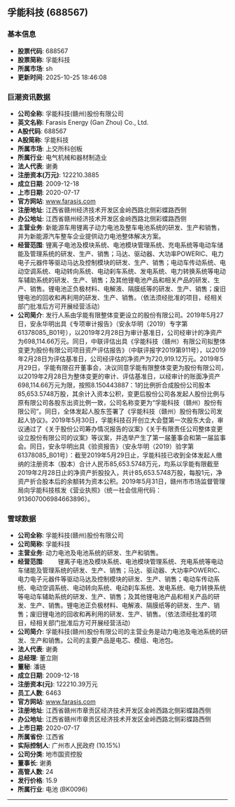 ## 孚能科技 (688567)

### 基本信息

- **股票代码**: 688567
- **股票简称**: 孚能科技
- **所属市场**: sh
- **更新时间**: 2025-10-25 18:46:08

### 巨潮资讯数据

- **公司全称**: 孚能科技(赣州)股份有限公司
- **英文名称**: Farasis Energy (Gan Zhou) Co., Ltd.
- **A股代码**: 688567
- **A股简称**: 孚能科技
- **所属市场**: 上交所科创板
- **所属行业**: 电气机械和器材制造业
- **法人代表**: 谢勇
- **注册资本(万元)**: 122210.3885
- **成立日期**: 2009-12-18
- **上市日期**: 2020-07-17
- **官方网站**: www.farasis.com
- **注册地址**: 江西省赣州经济技术开发区金岭西路北侧彩蝶路西侧
- **办公地址**: 江西省赣州经济技术开发区金岭西路北侧彩蝶路西侧
- **主营业务**: 新能源车用锂离子动力电池及整车电池系统的研发、生产和销售，并为新能源汽车整车企业提供动力电池整体解决方案。
- **经营范围**: 锂离子电池及模块系统、电池模块管理系统、充电系统等电动车储能及管理系统的研发、生产、销售；马达、驱动器、大功率POWERIC、电力电子元器件等驱动马达及控制模块的研发、生产、销售；电动车传动系统、电动空调系统、电动转向系统、电动刹车系统、发电系统、电力转换系统等电动车辅助系统的研发、生产、销售；及其他锂电池产品和相关产品的研发、生产、销售。锂电池正负极材料、电解液、隔膜纸等的研发、生产、销售；废旧锂电池的回收和再利用的研发、生产、销售。（依法须经批准的项目，经相关部门批准后方可开展经营活动）
- **公司简介**: 发行人系由孚能有限整体变更设立的股份有限公司。2019年5月27日，安永华明出具《专项审计报告》（安永华明（2019）专字第61378085_B01号），以2019年2月28日为审计基准日，公司经审计的净资产为698,114.66万元。同日，中联评估出具《孚能科技（赣州）有限公司拟整体变更为股份有限公司项目资产评估报告》（中联评报字2019第911号），以2019年2月28日为评估基准日，公司经评估的净资产为720,919.12万元。2019年5月29日，孚能有限召开董事会，决议同意孚能有限整体变更为股份有限公司，以2019年2月28日为整体变更的审计、评估基准日，以经审计的账面净资产698,114.66万元为限，按照8.150443887：1的比例折合成股份公司股本85,653.5748万股，其余计入资本公积，变更后股份公司各发起人股份比例与原有限公司各股东出资比例一致，公司名称变更为“孚能科技（赣州）股份有限公司”。同日，全体发起人股东签署了《孚能科技（赣州）股份有限公司发起人协议》。2019年5月30日，孚能科技召开创立大会暨第一次股东大会，审议通过了《关于股份公司筹办情况报告的议案》《关于有限责任公司整体变更设立股份有限公司的议案》等议案，并选举产生了第一届董事会和第一届监事会。同日，安永华明出具《验资报告》（安永华明（2019）验字第61378085_B01号）：截至2019年5月29日止，孚能科技已收到全体发起人缴纳的注册资本（股本）合计人民币85,653.5748万元，均系以孚能有限截至2019年2月28日止的净资产折股投入，共计85,653.5748万股，每股1元，净资产折合股本后的余额转为资本公积。2019年5月31日，赣州市市场监督管理局向孚能科技核发《营业执照》（统一社会信用代码：913607006984663896）。

### 雪球数据

- **公司全称**: 孚能科技(赣州)股份有限公司
- **公司简称**: 孚能科技
- **主营业务**: 动力电池及电池系统的研发、生产和销售。
- **经营范围**: 　　锂离子电池及模块系统、电池模块管理系统、充电系统等电动车储能及管理系统的研发、生产、销售；马达、驱动器、大功率POWERIC、电力电子元器件等驱动马达及控制模块的研发、生产、销售；电动车传动系统、电动空调系统、电动转向系统、电动刹车系统、发电系统、电力转换系统等电动车辅助系统的研发、生产、销售；及其他锂电池产品和相关产品的研发、生产、销售。锂电池正负极材料、电解液、隔膜纸等的研发、生产、销售；废旧锂电池的回收和再利用的研发、生产、销售。（依法须经批准的项目，经相关部门批准后方可开展经营活动）
- **公司简介**: 孚能科技(赣州)股份有限公司的主营业务是动力电池及电池系统的研发、生产和销售。公司的主要产品是电芯、模组、电池包。
- **法人代表**: 谢勇
- **总经理**: 董立刚
- **董秘**: 潘链
- **成立日期**: 2009-12-18
- **注册资本(元)**: 122210.39万元
- **员工人数**: 6463
- **官方网站**: www.farasis.com
- **注册地址**: 江西省赣州市章贡区经济技术开发区金岭西路北侧彩蝶路西侧
- **办公地址**: 江西省赣州市章贡区经济技术开发区金岭西路北侧彩蝶路西侧
- **上市日期**: 2020-07-17
- **所属省份**: 江西省
- **实际控制人**: 广州市人民政府 (10.15%)
- **公司分类**: 地市国资控股
- **董事长**: 谢勇
- **高管人数**: 24
- **发行价格**: 15.9
- **所属行业**: 电池 (BK0096)

---